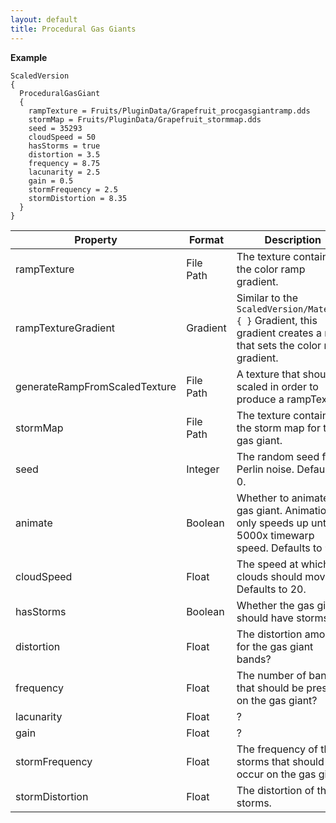 ```yaml
---
layout: default
title: Procedural Gas Giants
---
```


**Example**
```
ScaledVersion
{
  ProceduralGasGiant
  {
    rampTexture = Fruits/PluginData/Grapefruit_procgasgiantramp.dds
    stormMap = Fruits/PluginData/Grapefruit_stormmap.dds
    seed = 35293
    cloudSpeed = 50
    hasStorms = true
    distortion = 3.5
    frequency = 8.75
    lacunarity = 2.5
    gain = 0.5
    stormFrequency = 2.5
    stormDistortion = 8.35
  }
}
```

|Property|Format|Description|
|--------|------|-----------|
|rampTexture|File Path|The texture containing the color ramp gradient.|
|rampTextureGradient|Gradient|Similar to the `ScaledVersion/Material { }` Gradient, this gradient creates a ramp that sets the color ramp gradient.|
|generateRampFromScaledTexture|File Path|A texture that should be scaled in order to produce a rampTexture.|
|stormMap|File Path|The texture containing the storm map for the gas giant.|
|seed|Integer|The random seed for Perlin noise. Defaults to 0.|
|animate|Boolean|Whether to animate the gas giant. Animation only speeds up until 5000x timewarp speed. Defaults to `true`.|
|cloudSpeed|Float|The speed at which the clouds should move. Defaults to 20.|
|hasStorms|Boolean|Whether the gas giant should have storms.|
|distortion|Float|The distortion amount for the gas giant bands?|
|frequency|Float|The number of bands that should be present on the gas giant?|
|lacunarity|Float|?|
|gain|Float|?|
|stormFrequency|Float|The frequency of the storms that should occur on the gas giant.|
|stormDistortion|Float|The distortion of the storms.|